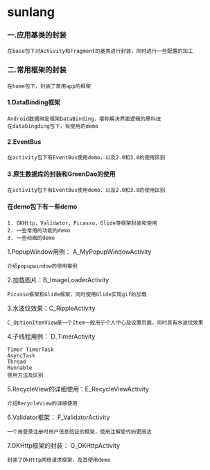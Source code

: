# sunlang

### 一.应用基类的封装
    在base包下对Activity和Fragment的基类进行封装，同时进行一些配置的加工
### 二.常用框架的封装
    在home包下，封装了常用app的框架
    
####   1.DataBinding框架
    Android数据绑定框架DataBinding，堪称解决界面逻辑的黑科技 
    在databingding包下，有使用的demo
    
####   2.EventBus
    在activity包下有EventBus使用demo，以及2.0和3.0的使用区别
    
####   3.原生数据库的封装和GreenDao的使用
    在activity包下有EventBus使用demo，以及2.0和3.0的使用区别
    
####  在demo包下有一些demo
    1. OKHttp，Validator，Picasso，Glide等框架封装和使用
    2. 一些常用的功能的demo
    3. 一些动画的demo


1.PopupWindow用例：    A_MyPopupWindowActivity

    介绍popupwindow的使用案例
2.加载图片：B_ImageLoaderActivity
                  
	Picasso框架和Glide框架，同时使用Glide实现gif的加载
3.水波纹效果：C_RippleActivity
                  
	C_OptionItemView是一个Item一般用于个人中心及设置页面，同时具有水波纹效果
4.子线程用例： D_TimerActivity
                  
    Timer TimerTask
    AsyncTask
    Thread
    Runnable
    使用方法及区别
5.RecycleView的详细使用：E_RecycleViewActivity     
           
	介绍RecycleView的详细使用
6.Validator框架：  F_ValidatorActivity

    一个用登录注册时用户信息验证的框架，使用注解使代码更简洁
7.OKHttp框架的封装：  G_OKHttpActivity
 
    封装了OkHttp网络请求框架，及其使用demo
    
